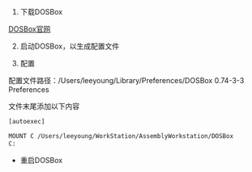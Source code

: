 

1. 下载DOSBox

[DOSBox官网](https://www.dosbox.com/download.php?main=1)

2. 启动DOSBox，以生成配置文件

3. 配置

配置文件路径：/Users/leeyoung/Library/Preferences/DOSBox 0.74-3-3 Preferences

文件末尾添加以下内容

```bash
[autoexec]

MOUNT C /Users/leeyoung/WorkStation/AssemblyWorkstation/DOSBox
C:
```

* 重启DOSBox

